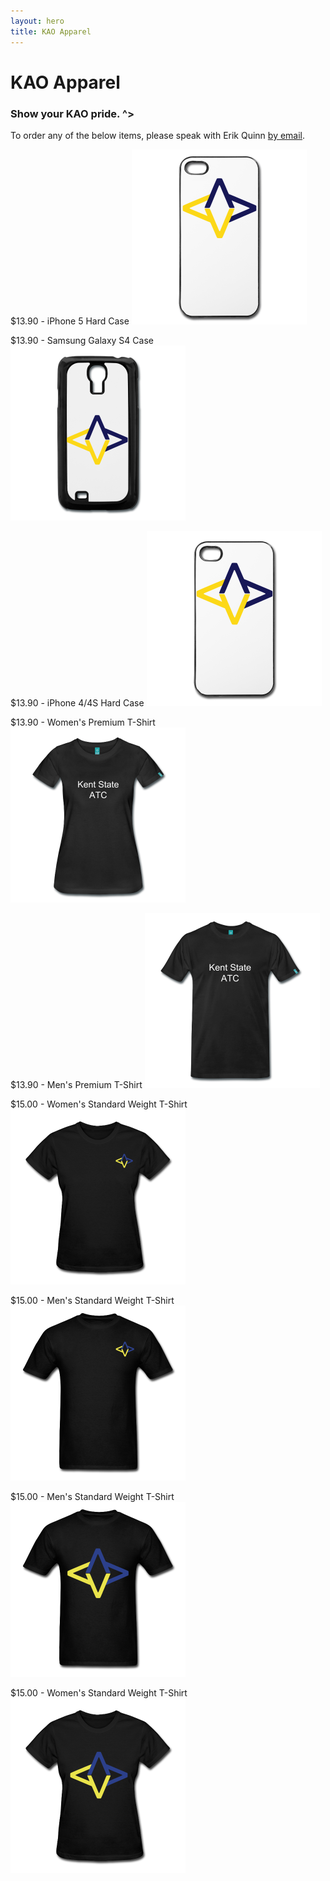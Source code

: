 ```yaml
---
layout: hero
title: KAO Apparel
---
```

# KAO Apparel

### Show your KAO pride. ^>

To order any of the below items, please speak with Erik Quinn [by email](mailto:erik@kentstateatc.org).

$13.90 - iPhone 5 Hard Case
![iPhone 5 Hard Case](/assets/images/apparel/1.png)

$13.90 - Samsung Galaxy S4 Case
![Samsung Galaxy S4 Case](/assets/images/apparel/2.png)

$13.90 - iPhone 4/4S Hard Case
![iPhone 4/4S Hard Case](/assets/images/apparel/3.png)

$13.90 - Women's Premium T-Shirt
![Women's Premium T-Shirt](/assets/images/apparel/4.png)

$13.90 - Men's Premium T-Shirt
![Men's Premium T-Shirt](/assets/images/apparel/5.png)

$15.00 - Women's Standard Weight T-Shirt
![Women's Standard Weight T-Shirt](/assets/images/apparel/6.png)

$15.00 - Men's Standard Weight T-Shirt
![Men's Standard Weight T-Shirt](/assets/images/apparel/7.png)

$15.00 - Men's Standard Weight T-Shirt
![Men's Standard Weight T-Shirt](/assets/images/apparel/8.png)

$15.00 - Women's Standard Weight T-Shirt
![Women's Standard Weight T-Shirt](/assets/images/apparel/9.png)

